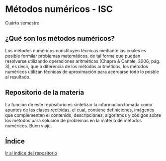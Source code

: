# Métodos numéricos - ISC
Cuárto semestre

<h2>¿Qué son los métodos numéricos?</h2>
Los métodos numéricos constituyen técnicas mediante las cuales es posible formilar problemas matemáticos, de tal forma que puedan resolverse utilizando operaciones aritméticas (Chapra & Canale, 2006, pág. 3), es decir, que a diferencia de los métodos aritméticos, los métodos numéricos utilizan técnicas de aproximación para acercarse todo lo posble al resultado.

<h2>Repositorio de la materia</h2>
La función de este repositorio es sintetizar la información tomada como apuntes de las clases recibidas, el cual, contiene definiciones, imágenes que complementen el contenido, descripciones, algoritmos y códigos sobre los métodos para solución de problemas en la materia de métodos numéricos. Buen viaje.

<h2>Índice</h2>
<a href="Indice.md">Ir al índice del repositorio</a>

